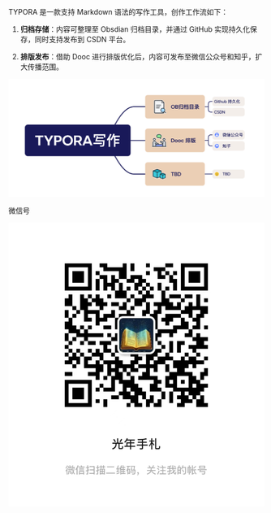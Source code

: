 
TYPORA 是一款支持 Markdown 语法的写作工具，创作工作流如下：

1. **归档存储**：内容可整理至 Obsdian 归档目录，并通过 GitHub 实现持久化保存，同时支持发布到 CSDN 平台。
    
2. **排版发布**：借助 Dooc 进行排版优化后，内容可发布至微信公众号和知乎，扩大传播范围。

![image.png](https://raw.githubusercontent.com/Xu-Hardy/picgo-imh/master/20250215132529.png)


微信号

![image.png](https://raw.githubusercontent.com/Xu-Hardy/picgo-imh/master/20250215131611.png)
